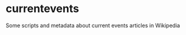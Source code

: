 currentevents
===================

Some scripts and metadata about current events articles in Wikipedia
